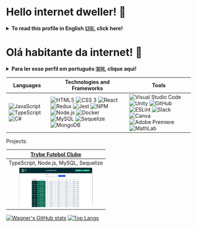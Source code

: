 # Hello internet dweller! 👋

<details><summary><strong>To read this profile in English 🇺🇸, click here!</strong></summary><br />

I'm Wagner! I always loved technology, creating things, and tackling in challenges. Once a mechanical engineer, now trailing my path as software developer. How did that happened? I guess it started as a hobby, learning to code to make my small indie game prototypes and suddenly realizing I feel much more fulfilment coding than doing anything most mec engineering jobs out there offer.
  
Let's keep this simple and efficient, shall we?
  
* :seedling: I'm currently studying backend 🧠 technologies. Mainly Node.js and Express. Also learning to work with MongDB and TypeScript at the moment.
* :deciduous_tree: I also have knowledge of front-end :eyes:, specially in React.
* 💙 I love videogames :video_game: and pets 🐶 🐱. All kinds of videogames :space_invader::suspect: and all kinds of pets 🐰🦎. Except sports games ⚽️ and pet cockroaches 🪳.
* 👨‍🍳 I make some mean 🍔 burgers! For 🥩 carnivores and for 🥗 vegans!
* 💪 I <strong>always</strong> happy 🤝 help.
  
If you have a project I can collaborate on, I would love to hear it. And if you have a job for me, I would love even more. :D
  
You can reach out to me on:
  
<a href="mailto:wagner_mbarbosa@hotmail.com"><img src="https://img.shields.io/badge/Gmail-D14836?style=for-the-badge&logo=gmail&logoColor=white" alt="E-mail. It's actually a hotmail address, but outlook's badge doesn't look very good :(" /></a>  <a href="https://www.linkedin.com/in/wagnermbarbosa/"><img src="https://img.shields.io/badge/LinkedIn-0077B5?style=for-the-badge&logo=linkedin&logoColor=white" alt="LinkedIn" /></a> <a href="https://whatsa.me/5513997414343/?t=Greetings%20Wagner.%0AI%20just%20got%20your%20contact%20from%20your%20GitHub%20profile."><img src="https://img.shields.io/badge/WhatsApp-25D366?style=for-the-badge&logo=whatsapp&logoColor=white" alt="Whatsapp messenger" /></a>
  
</details>

# Olá habitante da internet! 👋

<details><summary><strong>Para ler esse perfil em português 🇧🇷, clique aqui!</strong></summary><br />

Eu sou Wagner! Sempre adorei tecnologia, criar coisas e enfrentar desafios. Uma vez um engenheiro mecânico, agora trilho meu caminho como um desenvolvedor de software. Como isso aconteceu? Acho que tudo começou como um hobby, aprendendo a codar para fazer meus pequenos protótipos de jogos indie e de repente percebi que sinto muito mais satisfação em codando do que fazeendo qualquer coisa que a maioria dos trabalhos de engenharia mecânica oferecem por ai.
  
Bom, vamos manter isso simples e eficiênte, né?
  
* :seedling: Atualmente estou estudando tecnologias de backend 🧠. Principalmente Node.js e Express. E no momento, também aprendendo a trabalhar com MongDB e TypeScript.
* :deciduous_tree: Também tenho conhecimento de front-end :eyes:, especialmente em React.
* 💙 Adoro videogames :video_game: e animais de estimação 🐶 🐱. Todos os tipos de videogames :space_invader::suspect: e todos os tipos de animais de estimação 🐰🦎. Exceto jogos de esportes ⚽️ e baratas de estimação 🪳.
* 👨‍🍳 Eu faço uns 🍔 hambúrgueres da hora! Tanto para 🥩 carnístas quanto para 🥗 veganos!
* 💪 Eu <strong>sempre</strong> estou feliz 🤝 em ajudar.
  
Se você tiver um projeto em que eu possa colaborar, adoraria ouvi-lo. E se você tiver um emprego para mim, eu adoraria ainda mais. :D
  
Você pode entrar em contato comigo em:
  
<a href="mailto:wagner_mbarbosa@hotmail.com"><img src="https://img.shields.io/badge/Gmail-D14836?style=for-the-badge&logo=gmail&logoColor=white" alt="E-mail. Na verdade, é um endereço hotmail mas o badge do outlook's não era muito bonito :(" /></a>  <a href="https://www.linkedin.com/in/wagnermbarbosa/"><img src="https://img.shields.io/badge/LinkedIn-0077B5?style=for-the-badge&logo=linkedin&logoColor=white" alt="LinkedIn" /></a> <a href="https://whatsa.me/5513997414343/?t=Olá%20Wagner.%0AEu%20acabei%20de%20pegar%20seu%20contato%20do%20seu%20GitHub."><img src="https://img.shields.io/badge/WhatsApp-25D366?style=for-the-badge&logo=whatsapp&logoColor=white" alt="Whatsapp messenger" /></a>

</details>


  |Languages|Technologies and Frameworks|Tools|
  |---------|---------------------------|-----|
  | <img src="https://cdn.jsdelivr.net/gh/devicons/devicon/icons/javascript/javascript-original.svg" width="25px" title="JavaScript" /> <img src="https://cdn.jsdelivr.net/gh/devicons/devicon/icons/typescript/typescript-original.svg" width="25px" title="TypeScript" /> <img src="https://cdn.jsdelivr.net/gh/devicons/devicon/icons/csharp/csharp-original.svg" width="25px" title="C#" /> | <img src="https://cdn.jsdelivr.net/gh/devicons/devicon/icons/html5/html5-original-wordmark.svg" width="25px" title="HTML5" /> <img src="https://cdn.jsdelivr.net/gh/devicons/devicon/icons/css3/css3-original-wordmark.svg" width="25px" title="CSS 3" /> <img src="https://cdn.jsdelivr.net/gh/devicons/devicon/icons/react/react-original-wordmark.svg" width="25px" title="React" /> <img src="https://cdn.jsdelivr.net/gh/devicons/devicon/icons/redux/redux-original.svg" width="25px" title="Redux" /> <img src="https://cdn.jsdelivr.net/gh/devicons/devicon/icons/jest/jest-plain.svg" width="25px" title="Jest" /> <img src="https://cdn.jsdelivr.net/gh/devicons/devicon/icons/npm/npm-original-wordmark.svg" width="25px" title="NPM" /> <img src="https://cdn.jsdelivr.net/gh/devicons/devicon/icons/nodejs/nodejs-original.svg" width="25px" title="Node.js" /> <img src="https://cdn.jsdelivr.net/gh/devicons/devicon/icons/docker/docker-original.svg" width="25px" title="Docker" /> <img src="https://cdn.jsdelivr.net/gh/devicons/devicon/icons/mysql/mysql-original-wordmark.svg" width="25px" title="MySQL" /> <img src="https://cdn.jsdelivr.net/gh/devicons/devicon/icons/sequelize/sequelize-original.svg" width="25px" title="Sequelize" /> <img src="https://cdn.jsdelivr.net/gh/devicons/devicon/icons/mongodb/mongodb-original-wordmark.svg" width="25px" title="MongoDB" /> | <img src="https://cdn.jsdelivr.net/gh/devicons/devicon/icons/vscode/vscode-original-wordmark.svg" width="25px" title="Visual Studio Code" /> <img src="https://cdn-icons-png.flaticon.com/512/5969/5969294.png" width="25px" title="Unity" /> <img src="https://cdn.jsdelivr.net/gh/devicons/devicon/icons/github/github-original.svg" width="25px" title="GitHub" /> <img src="https://cdn.jsdelivr.net/gh/devicons/devicon/icons/eslint/eslint-original.svg" width="25px" title="ESLint" /> <img src="https://cdn.jsdelivr.net/gh/devicons/devicon/icons/slack/slack-original.svg" width="25px" title="Slack" /> <img src="https://cdn.jsdelivr.net/gh/devicons/devicon/icons/canva/canva-original.svg" width="25px" title="Canva" /> <img src="https://cdn.jsdelivr.net/gh/devicons/devicon/icons/premierepro/premierepro-original.svg" width="25px" title="Adobe Premiere" /> <img src="https://cdn.jsdelivr.net/gh/devicons/devicon/icons/matlab/matlab-original.svg" width="25px" title="MathLab" /> |

Projects:

|[Trybe Futebol Clube](https://github.com/Wagner-BWG/typescript-tryber-fc)|
|:-----------------:|
|TypeScript, Node.js, MySQL, Sequelize|
|[<img src="https://raw.githubusercontent.com/Wagner-BWG/typescript-tryber-fc/main/app_screenshot.png" width="200px" style="max-widith: 100%;">](https://github.com/Wagner-BWG/typescript-tryber-fc)|

[![Wagner's GitHub stats](https://github-readme-stats.vercel.app/api?username=Wagner-BWG&theme=github_dark&show_icons=true&cout_private=true)](https://github.com/anuraghazra/github-readme-stats)
[![Top Langs](https://github-readme-stats.vercel.app/api/top-langs/?username=Wagner-BWG&layout=compact&theme=github_dark&&langs_count=10)](https://github.com/anuraghazra/github-readme-stats)
</div>

